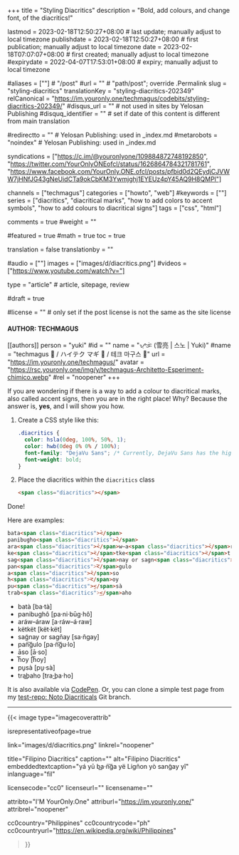 +++
title = "Styling Diacritics"
description = "Bold, add colours, and change font, of the diacritics!"

lastmod = 2023-02-18T12:50:27+08:00                 # last update; manually adjust to local timezone
publishdate = 2023-02-18T12:50:27+08:00             # first publication; manually adjust to local timezone
date = 2023-02-18T07:07:07+08:00                    # first created; manually adjust to local timezone
#expirydate = 2022-04-07T17:53:01+08:00              # expiry; manually adjust to local timezone

#aliases = [""]                                        # "/post"
#url = ""                                              # "path/post"; override .Permalink
slug = "styling-diacritics"
translationKey = "styling-diacritics-202349"
relCanonical = "https://im.youronly.one/techmagus/codebits/styling-diacritics-202349/"
#disqus_url = ""                                       # not used in sites by Yelosan Publishing
#disquq_identifier = ""                                # set if date of this content is different from main translation

#redirectto = ""                                       # Yelosan Publishing: used in _index.md
#metarobots = "noindex"                                # Yelosan Publishing: used in _index.md

syndications = ["https://c.im/@youronlyone/109884872748192850", "https://twitter.com/YourOnlyONEofcl/status/1626864784321781761", "https://www.facebook.com/YourOnly.ONE.ofcl/posts/pfbid0d2QEydjCJVWW7jHNfJG43gNeUidCTa9okCbKM3Ywmjghj1EYEUz4pY45AQ9H8QMPl"]

channels = ["techmagus"]
categories = ["howto", "web"]
#keywords = [""]
series = ["diacritics", "diacritical marks", "how to add colors to accent symbols", "how to add colours to diacritical signs"]
tags = ["css", "html"]

comments = true
#weight = ""

#featured = true
#math = true
toc = true

translation = false
translationby = ""

#audio = [""]
images = ["images/d/diacritics.png"]
#videos = ["https://www.youtube.com/watch?v="]

type = "article"                                             # article, sitepage, review

#draft = true

#license = ""                                          # only set if the post license is not the same as the site license

#### AUTHOR: TECHMAGUS ####
[[authors]]
  person = "yuki"
  #id = ""
  name = "ᜌᜓᜃᜒ (雪亮 | 스노 | Yuki)"
  #name = "techmagus 🚀 / ハイテク マギ 🚀 / 테크 마구스 🚀"
  url = "https://im.youronly.one/techmagus/"
  avatar = "https://rsc.youronly.one/img/y/techmagus-Architetto-Esperiment-chimico.webp"
  #rel = "noopener"
+++

If you are wondering if there is a way to add a colour to diacritical marks, also called accent signs, then you are in the right place! Why? Because the answer is, **yes**, and I will show you how.

<!--more-->

1. Create a CSS style like this:

    ```css
    .diacritics {
      color: hsla(0deg, 100%, 50%, 1);
      color: hwb(0deg 0% 0% / 100%);
      font-family: "DejaVu Sans"; /* Currently, DejaVu Sans has the highest accuracy in diacritical mark positioning. */
      font-weight: bold;
    }
    ```

1. Place the diacritics within the `diacritics` class

    ```html
    <span class="diacritics"></span>
    ```

Done!

Here are examples:

```html
bata<span class="diacritics">̀</span>
panibugho<span class="diacritics">̂</span>
ara<span class="diacritics">́</span>w–a<span class="diacritics">́</span>raw
ke<span class="diacritics">̈</span>tke<span class="diacritics">̈</span>t
sag<span class="diacritics">̃</span>nay or sagn<span class="diacritics">̃</span>ay
pan<span class="diacritics">͠</span>gulo
a<span class="diacritics">̄</span>so
h<span class="diacritics">͞</span>oy
pu<span class="diacritics">̱</span>sà
trab<span class="diacritics">͟</span>aho
```

- <span lang="fil">bata<span class="text-guide diacritics-sans-dejavu">̀</span> [ba·ta<span class="diacritics-sans-dejavu">̀</span>]</span>
- <span lang="fil">panibugho<span class="text-guide diacritics-sans-dejavu">̂</span> [pa·ni·bu<span class="diacritics-sans-dejavu">̄</span>g·ho<span class="diacritics-sans-dejavu">̂</span>]</span>
- <span lang="fil">ara<span class="text-guide diacritics-sans-dejavu">́</span>w–a<span class="text-guide diacritics-sans-dejavu">́</span>raw [a·ra<span class="diacritics-sans-dejavu">́</span>w–a<span class="diacritics-sans-dejavu">́</span>·raw]</span>
- <span lang="fil">ke<span class="text-guide diacritics-sans-dejavu">̈</span>tke<span class="text-guide diacritics-sans-dejavu">̈</span>t [ke<span class="diacritics-sans-dejavu">̈</span>t·ke<span class="diacritics-sans-dejavu">̈</span>t]</span>
- <span lang="fil">sag<span class="text-guide diacritics-sans-dejavu">̃</span>nay or sagn<span class="text-guide diacritics-sans-dejavu">̃</span>ay [sa·n<span class="diacritics-sans-dejavu">̃</span>gay]</span>
- <span lang="fil">pan<span class="text-guide diacritics-sans-dejavu">͠</span>gulo [pa·n<span class="diacritics-sans-dejavu">͠</span>gu·lo]</span>
- <span lang="fil">a<span class="text-guide diacritics-sans-dejavu">̄</span>so [a<span class="diacritics-sans-dejavu">̄</span>·so]</span>
- <span lang="fil">h<span class="text-guide diacritics-sans-dejavu">͞</span>oy [h<span class="diacritics-sans-dejavu">͞</span>oy]</span>
- <span lang="fil">pu<span class="text-guide diacritics-sans-dejavu">̱</span>sa<span class="diacritics-sans-dejavu">̀</span> [pu<span class="diacritics-sans-dejavu">̱</span>·sa<span class="diacritics-sans-dejavu">̀</span>]</span>
- <span lang="fil">trab<span class="text-guide diacritics-sans-dejavu">͟</span>aho [tra·b<span class="diacritics-sans-dejavu">͟</span>a·ho]</span>

It is also available via [CodePen](https://codepen.io/techmagus/pen/NWLqoLd). Or, you can clone a simple test page from my [test-repo: Noto Diacriticals](https://github.com/techmagus/test-repo/tree/noto-diacriticals) Git branch.

---

{{< image
  type="imagecoverattrib"

  isrepresentativeofpage=true

  link="images/d/diacritics.png"
  linkrel="noopener"

  title="Filipino Diacritics"
  caption=""
  alt="Filipino Diacritics"
  embeddedtextcaption="yá yū ba͟·n͠ga yë Ligñon yò sang̃ay yî"
  inlanguage="fil"

  licensecode="cc0"
  licenseurl=""
  licensename=""

  attribto="I'M YourOnly.One"
  attriburl="https://im.youronly.one/"
  attribrel="noopener"

  cc0country="Philippines"
  cc0countrycode="ph"
  cc0countryurl="https://en.wikipedia.org/wiki/Philippines"
>}}
